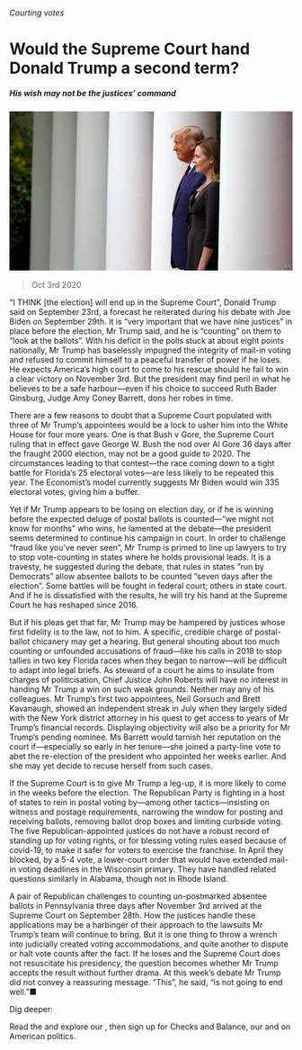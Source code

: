 ###### Courting votes

# Would the Supreme Court hand Donald Trump a second term? 

##### His wish may not be the justices’ command 

![image](images/20201003_USP002_0.jpg) 

> Oct 3rd 2020 


“I THINK [the election] will end up in the Supreme Court”, Donald Trump said on September 23rd, a forecast he reiterated during his debate with Joe Biden on September 29th. It is “very important that we have nine justices” in place before the election, Mr Trump said, and he is “counting” on them to “look at the ballots”. With his deficit in the polls stuck at about eight points nationally, Mr Trump has baselessly impugned the integrity of mail-in voting and refused to commit himself to a peaceful transfer of power if he loses. He expects America’s high court to come to his rescue should he fail to win a clear victory on November 3rd. But the president may find peril in what he believes to be a safe harbour—even if his choice to succeed Ruth Bader Ginsburg, Judge Amy Coney Barrett, dons her robes in time.


There are a few reasons to doubt that a Supreme Court populated with three of Mr Trump’s appointees would be a lock to usher him into the White House for four more years. One is that Bush v Gore, the Supreme Court ruling that in effect gave George W. Bush the nod over Al Gore 36 days after the fraught 2000 election, may not be a good guide to 2020. The circumstances leading to that contest—the race coming down to a tight battle for Florida’s 25 electoral votes—are less likely to be repeated this year. The Economist’s model currently suggests Mr Biden would win 335 electoral votes, giving him a buffer.



Yet if Mr Trump appears to be losing on election day, or if he is winning before the expected deluge of postal ballots is counted—“we might not know for months” who wins, he lamented at the debate—the president seems determined to continue his campaign in court. In order to challenge “fraud like you’ve never seen”, Mr Trump is primed to line up lawyers to try to stop vote-counting in states where he holds provisional leads. It is a travesty, he suggested during the debate, that rules in states “run by Democrats” allow absentee ballots to be counted “seven days after the election”. Some battles will be fought in federal court; others in state court. And if he is dissatisfied with the results, he will try his hand at the Supreme Court he has reshaped since 2016.


But if his pleas get that far, Mr Trump may be hampered by justices whose first fidelity is to the law, not to him. A specific, credible charge of postal-ballot chicanery may get a hearing. But general shouting about too much counting or unfounded accusations of fraud—like his calls in 2018 to stop tallies in two key Florida races when they began to narrow—will be difficult to adapt into legal briefs. As steward of a court he aims to insulate from charges of politicisation, Chief Justice John Roberts will have no interest in handing Mr Trump a win on such weak grounds. Neither may any of his colleagues. Mr Trump’s first two appointees, Neil Gorsuch and Brett Kavanaugh, showed an independent streak in July when they largely sided with the New York district attorney in his quest to get access to years of Mr Trump’s financial records. Displaying objectivity will also be a priority for Mr Trump’s pending nominee. Ms Barrett would tarnish her reputation on the court if—especially so early in her tenure—she joined a party-line vote to abet the re-election of the president who appointed her weeks earlier. And she may yet decide to recuse herself from such cases.


If the Supreme Court is to give Mr Trump a leg-up, it is more likely to come in the weeks before the election. The Republican Party is fighting in a host of states to rein in postal voting by—among other tactics—insisting on witness and postage requirements, narrowing the window for posting and receiving ballots, removing ballot drop boxes and limiting curbside voting. The five Republican-appointed justices do not have a robust record of standing up for voting rights, or for blessing voting rules eased because of covid-19, to make it safer for voters to exercise the franchise. In April they blocked, by a 5-4 vote, a lower-court order that would have extended mail-in voting deadlines in the Wisconsin primary. They have handled related questions similarly in Alabama, though not in Rhode Island.


A pair of Republican challenges to counting un-postmarked absentee ballots in Pennsylvania three days after November 3rd arrived at the Supreme Court on September 28th. How the justices handle these applications may be a harbinger of their approach to the lawsuits Mr Trump’s team will continue to bring. But it is one thing to throw a wrench into judicially created voting accommodations, and quite another to dispute or halt vote counts after the fact. If he loses and the Supreme Court does not resuscitate his presidency, the question becomes whether Mr Trump accepts the result without further drama. At this week’s debate Mr Trump did not convey a reassuring message. “This”, he said, “is not going to end well.”■


Dig deeper:

Read the  and explore our , then sign up for Checks and Balance, our  and  on American politics.

